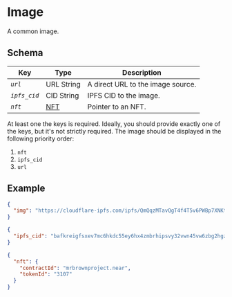 # Image

A common image.

## Schema

| Key | Type | Description |
| --- | --- | --- |
| _`url`_ | URL String | A direct URL to the image source. |
| _`ipfs_cid`_ | CID String | IPFS CID to the image. |
| _`nft`_ | [NFT](./NFT.md) | Pointer to an NFT. |

At least one the keys is required. Ideally, you should provide exactly one of the keys, but it's not strictly required.
The image should be displayed in the following priority order:
1. `nft`
1. `ipfs_cid`
1. `url`

## Example

```json
{
  "img": "https://cloudflare-ipfs.com/ipfs/QmQqzMTavQgT4f4T5v6PWBp7XNKtoPmC9jvn12WPT3gkSE"
}
```

```json
{
  "ipfs_cid": "bafkreigfsxev7mc6hkdc55ey6hx4zmbrhipsvy32vwn45vw6zbg2hgzugu"
}
```

```json
{
  "nft": {
    "contractId": "mrbrownproject.near",
    "tokenId": "3107"
  }
}
```
